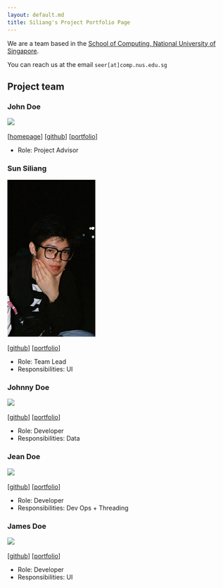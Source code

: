 ```yaml
---
layout: default.md
title: Siliang's Project Portfolio Page
---
```


We are a team based in the [School of Computing, National University of Singapore](https://www.comp.nus.edu.sg).

You can reach us at the email `seer[at]comp.nus.edu.sg`

## Project team

### John Doe

<img src="../images/johndoe.png" width="200px">

[[homepage](http://www.comp.nus.edu.sg/~damithch)]
[[github](https://github.com/johndoe)]
[[portfolio](johndoe.md)]

* Role: Project Advisor

### Sun Siliang

<img src="../images/ki1r0.png" width="200px">

[[github](https://github.com/ki1r0)]
[[portfolio](team/ki1r0.md)]

* Role: Team Lead
* Responsibilities: UI

### Johnny Doe

<img src="../images/johndoe.png" width="200px">

[[github](http://github.com/johndoe)] [[portfolio](johndoe.md)]

* Role: Developer
* Responsibilities: Data

### Jean Doe

<img src="../images/johndoe.png" width="200px">

[[github](http://github.com/johndoe)]
[[portfolio](johndoe.md)]

* Role: Developer
* Responsibilities: Dev Ops + Threading

### James Doe

<img src="../images/johndoe.png" width="200px">

[[github](http://github.com/johndoe)]
[[portfolio](johndoe.md)]

* Role: Developer
* Responsibilities: UI

